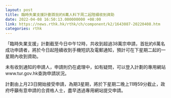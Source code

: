```yaml
---
layout: post
title: 臨時失業支援計劃首批約6萬人料下周二起陸續收到資助
date: 2022-04-08 16:50:13.000000000 +08:00
link: https://news.rthk.hk/rthk/ch/component/k2/1643087-20220408.htm
categories: rthk
---
```


「臨時失業支援」計劃截至今日中午12時，共收到超過38萬宗申請，首批約6萬名成功申請者，將於今日起陸續收到手機短訊及電郵通知，預計可在下星期二起的一星期內收到資助。

未有收到通知的申請人，申請則仍在處理中，如有疑問，可以登入計劃的專用網站www.tur.gov.hk查詢申請狀況。

計劃由上月23日開始接受申請，為期3星期，將於下星期二晚上11時59分截止，政府呼籲有意申請的合資格人士，盡早透過專用網站提交申請。

